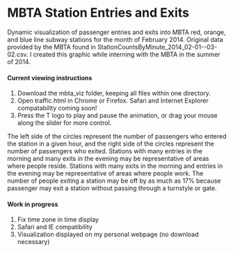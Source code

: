 MBTA Station Entries and Exits 
========


Dynamic visualization of passenger entries and exits into MBTA red, orange, and blue line subway stations for the month of February 2014. Original data provided by the MBTA found in StationCountsByMinute_2014_02-01--03-02.csv. I created this graphic while interning with the MBTA in the summer of 2014. 


#### Current viewing instructions

1. Download the mbta_viz folder, keeping all files within one directory. 
1. Open traffic.html in Chrome or Firefox. Safari and Internet Explorer compatability coming soon! 
1. Press the T logo to play and pause the animation, or drag your mouse along the slider for more control. 


The left side of the circles represent the number of passengers who entered the station in a given hour, and the right side of the circles represent the number of passengers who exited. Stations with many entries in the morning and many exits in the evening may be representative of areas where people reside. Stations with many exits in the morning and entries in the evening may be representative of areas where people work. The number of people exiting a station may be off by as much as 17% because passenger may exit a station without passing through a turnstyle or gate. 


#### Work in progress

1. Fix time zone in time display 
2. Safari and IE compatibility 
3. Visualization displayed on my personal webpage (no download necessary)
